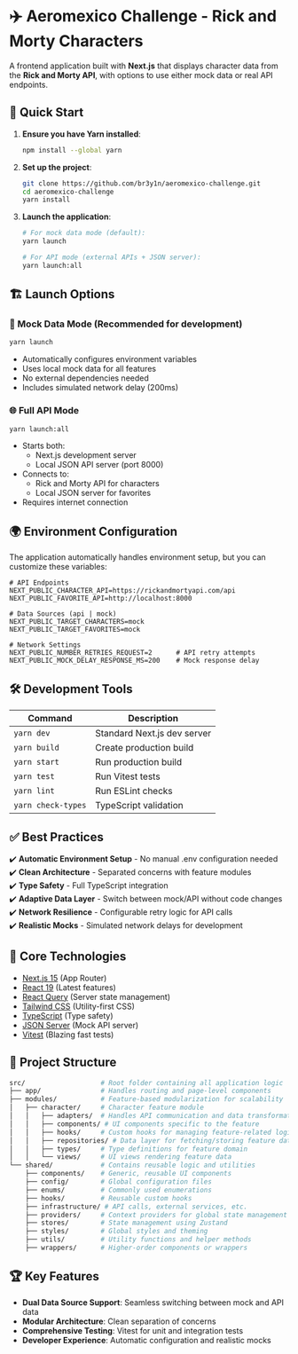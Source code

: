 # ✈️ Aeromexico Challenge - Rick and Morty Characters

A frontend application built with **Next.js** that displays character data from the **Rick and Morty API**, with options to use either mock data or real API endpoints.

## 🚀 Quick Start

1. **Ensure you have Yarn installed**:

   ```bash
   npm install --global yarn
   ```

2. **Set up the project**:

   ```bash
   git clone https://github.com/br3y1n/aeromexico-challenge.git
   cd aeromexico-challenge
   yarn install
   ```

3. **Launch the application**:

   ```bash
   # For mock data mode (default):
   yarn launch

   # For API mode (external APIs + JSON server):
   yarn launch:all
   ```

## 🏗️ Launch Options

### 🧩 Mock Data Mode (Recommended for development)

```bash
yarn launch
```

- Automatically configures environment variables
- Uses local mock data for all features
- No external dependencies needed
- Includes simulated network delay (200ms)

### 🌐 Full API Mode

```bash
yarn launch:all
```

- Starts both:
  - Next.js development server
  - Local JSON API server (port 8000)
- Connects to:
  - Rick and Morty API for characters
  - Local JSON server for favorites
- Requires internet connection

## 🌍 Environment Configuration

The application automatically handles environment setup, but you can customize these variables:

```env
# API Endpoints
NEXT_PUBLIC_CHARACTER_API=https://rickandmortyapi.com/api
NEXT_PUBLIC_FAVORITE_API=http://localhost:8000

# Data Sources (api | mock)
NEXT_PUBLIC_TARGET_CHARACTERS=mock
NEXT_PUBLIC_TARGET_FAVORITES=mock

# Network Settings
NEXT_PUBLIC_NUMBER_RETRIES_REQUEST=2      # API retry attempts
NEXT_PUBLIC_MOCK_DELAY_RESPONSE_MS=200    # Mock response delay
```

## 🛠️ Development Tools

| Command            | Description                 |
| ------------------ | --------------------------- |
| `yarn dev`         | Standard Next.js dev server |
| `yarn build`       | Create production build     |
| `yarn start`       | Run production build        |
| `yarn test`        | Run Vitest tests            |
| `yarn lint`        | Run ESLint checks           |
| `yarn check-types` | TypeScript validation       |

## ✅ Best Practices

✔️ **Automatic Environment Setup** - No manual .env configuration needed  
✔️ **Clean Architecture** - Separated concerns with feature modules  
✔️ **Type Safety** - Full TypeScript integration  
✔️ **Adaptive Data Layer** - Switch between mock/API without code changes  
✔️ **Network Resilience** - Configurable retry logic for API calls  
✔️ **Realistic Mocks** - Simulated network delays for development

## 📌 Core Technologies

- [Next.js 15](https://nextjs.org/) (App Router)
- [React 19](https://react.dev/) (Latest features)
- [React Query](https://tanstack.com/query/v5/) (Server state management)
- [Tailwind CSS](https://tailwindcss.com/) (Utility-first CSS)
- [TypeScript](https://www.typescriptlang.org/) (Type safety)
- [JSON Server](https://github.com/typicode/json-server) (Mock API server)
- [Vitest](https://vitest.dev/) (Blazing fast tests)

## 📂 Project Structure

```bash
src/                   # Root folder containing all application logic
├── app/               # Handles routing and page-level components
├── modules/           # Feature-based modularization for scalability
│   ├── character/     # Character feature module
│   │   ├── adapters/  # Handles API communication and data transformation
│   │   ├── components/ # UI components specific to the feature
│   │   ├── hooks/     # Custom hooks for managing feature-related logic
│   │   ├── repositories/ # Data layer for fetching/storing feature data
│   │   ├── types/     # Type definitions for feature domain
│   │   └── views/     # UI views rendering feature data
└── shared/            # Contains reusable logic and utilities
    ├── components/    # Generic, reusable UI components
    ├── config/        # Global configuration files
    ├── enums/         # Commonly used enumerations
    ├── hooks/         # Reusable custom hooks
    ├── infrastructure/ # API calls, external services, etc.
    ├── providers/     # Context providers for global state management
    ├── stores/        # State management using Zustand
    ├── styles/        # Global styles and theming
    ├── utils/         # Utility functions and helper methods
    ├── wrappers/      # Higher-order components or wrappers
```

## 🏆 Key Features

- **Dual Data Source Support**: Seamless switching between mock and API data
- **Modular Architecture**: Clean separation of concerns
- **Comprehensive Testing**: Vitest for unit and integration tests
- **Developer Experience**: Automatic configuration and realistic mocks
